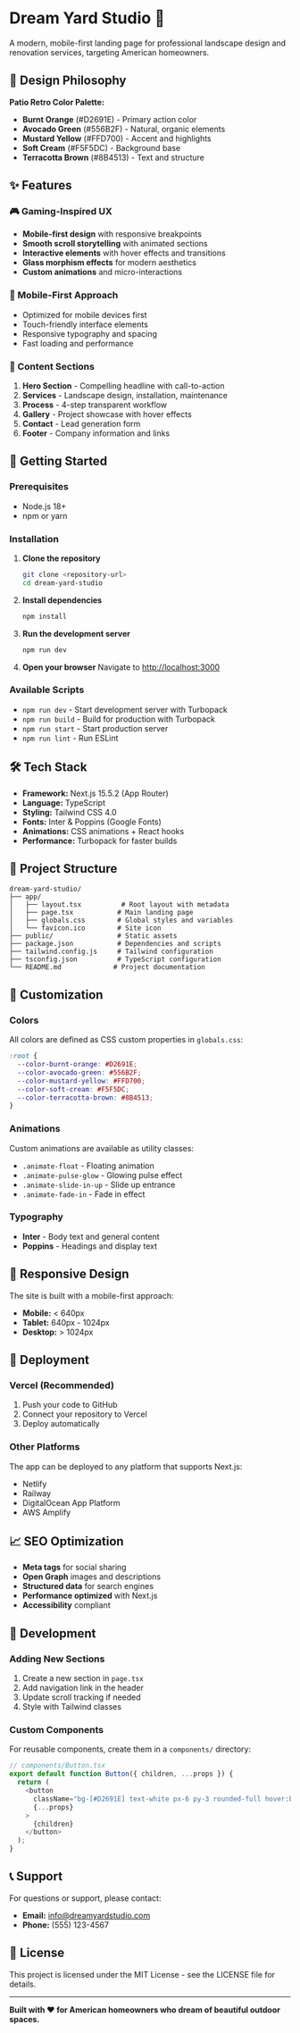 # Dream Yard Studio 🌿

A modern, mobile-first landing page for professional landscape design and renovation services, targeting American homeowners.

## 🎨 Design Philosophy

**Patio Retro Color Palette:**
- **Burnt Orange** (#D2691E) - Primary action color
- **Avocado Green** (#556B2F) - Natural, organic elements
- **Mustard Yellow** (#FFD700) - Accent and highlights
- **Soft Cream** (#F5F5DC) - Background base
- **Terracotta Brown** (#8B4513) - Text and structure

## ✨ Features

### 🎮 Gaming-Inspired UX
- **Mobile-first design** with responsive breakpoints
- **Smooth scroll storytelling** with animated sections
- **Interactive elements** with hover effects and transitions
- **Glass morphism effects** for modern aesthetics
- **Custom animations** and micro-interactions

### 📱 Mobile-First Approach
- Optimized for mobile devices first
- Touch-friendly interface elements
- Responsive typography and spacing
- Fast loading and performance

### 🎯 Content Sections
1. **Hero Section** - Compelling headline with call-to-action
2. **Services** - Landscape design, installation, maintenance
3. **Process** - 4-step transparent workflow
4. **Gallery** - Project showcase with hover effects
5. **Contact** - Lead generation form
6. **Footer** - Company information and links

## 🚀 Getting Started

### Prerequisites
- Node.js 18+ 
- npm or yarn

### Installation

1. **Clone the repository**
   ```bash
   git clone <repository-url>
   cd dream-yard-studio
   ```

2. **Install dependencies**
   ```bash
   npm install
   ```

3. **Run the development server**
   ```bash
   npm run dev
   ```

4. **Open your browser**
   Navigate to [http://localhost:3000](http://localhost:3000)

### Available Scripts

- `npm run dev` - Start development server with Turbopack
- `npm run build` - Build for production with Turbopack
- `npm run start` - Start production server
- `npm run lint` - Run ESLint

## 🛠️ Tech Stack

- **Framework:** Next.js 15.5.2 (App Router)
- **Language:** TypeScript
- **Styling:** Tailwind CSS 4.0
- **Fonts:** Inter & Poppins (Google Fonts)
- **Animations:** CSS animations + React hooks
- **Performance:** Turbopack for faster builds

## 📁 Project Structure

```
dream-yard-studio/
├── app/
│   ├── layout.tsx          # Root layout with metadata
│   ├── page.tsx           # Main landing page
│   ├── globals.css        # Global styles and variables
│   └── favicon.ico        # Site icon
├── public/                # Static assets
├── package.json           # Dependencies and scripts
├── tailwind.config.js     # Tailwind configuration
├── tsconfig.json          # TypeScript configuration
└── README.md             # Project documentation
```

## 🎨 Customization

### Colors
All colors are defined as CSS custom properties in `globals.css`:

```css
:root {
  --color-burnt-orange: #D2691E;
  --color-avocado-green: #556B2F;
  --color-mustard-yellow: #FFD700;
  --color-soft-cream: #F5F5DC;
  --color-terracotta-brown: #8B4513;
}
```

### Animations
Custom animations are available as utility classes:
- `.animate-float` - Floating animation
- `.animate-pulse-glow` - Glowing pulse effect
- `.animate-slide-in-up` - Slide up entrance
- `.animate-fade-in` - Fade in effect

### Typography
- **Inter** - Body text and general content
- **Poppins** - Headings and display text

## 📱 Responsive Design

The site is built with a mobile-first approach:

- **Mobile:** < 640px
- **Tablet:** 640px - 1024px  
- **Desktop:** > 1024px

## 🚀 Deployment

### Vercel (Recommended)
1. Push your code to GitHub
2. Connect your repository to Vercel
3. Deploy automatically

### Other Platforms
The app can be deployed to any platform that supports Next.js:
- Netlify
- Railway
- DigitalOcean App Platform
- AWS Amplify

## 📈 SEO Optimization

- **Meta tags** for social sharing
- **Open Graph** images and descriptions
- **Structured data** for search engines
- **Performance optimized** with Next.js
- **Accessibility** compliant

## 🔧 Development

### Adding New Sections
1. Create a new section in `page.tsx`
2. Add navigation link in the header
3. Update scroll tracking if needed
4. Style with Tailwind classes

### Custom Components
For reusable components, create them in a `components/` directory:

```typescript
// components/Button.tsx
export default function Button({ children, ...props }) {
  return (
    <button 
      className="bg-[#D2691E] text-white px-6 py-3 rounded-full hover:bg-[#B85A1A] transition-colors"
      {...props}
    >
      {children}
    </button>
  );
}
```

## 📞 Support

For questions or support, please contact:
- **Email:** info@dreamyardstudio.com
- **Phone:** (555) 123-4567

## 📄 License

This project is licensed under the MIT License - see the LICENSE file for details.

---

**Built with ❤️ for American homeowners who dream of beautiful outdoor spaces.**
